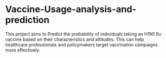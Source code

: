 # Vaccine-Usage-analysis-and-prediction
This project aims to Predict the probability of individuals taking an H1N1 flu vaccine based on their characteristics and attitudes. This can help healthcare professionals and policymakers target vaccination campaigns more effectively.
